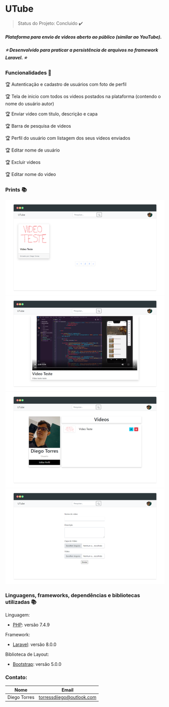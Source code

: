 # UTube

> Status do Projeto: Concluido :heavy_check_mark:

##### Plataforma para envio de videos aberto ao público (similar ao YouTube).
##### :star: Desenvolvido para praticar a persistência de arquivos no framework Laravel. :star:

### Funcionalidades :checkered_flag:

:trophy: Autenticação e cadastro de usuários com foto de perfil

:trophy: Tela de inicio com todos os videos postados na plataforma (contendo o nome do usuário autor)

:trophy: Enviar video com titulo, descrição e capa

:trophy: Barra de pesquisa de videos

:trophy: Perfil do usuário com listagem dos seus videos enviados

:trophy: Editar nome de usuário

:trophy: Excluir videos

:trophy: Editar nome do video

### Prints :books:

<img src="https://github.com/DiegoTBC/UTube/blob/main/resources/prints/home.png" width=700 >
<img src="https://github.com/DiegoTBC/UTube/blob/main/resources/prints/assistir-video.png" width=700 >
<img src="https://github.com/DiegoTBC/UTube/blob/main/resources/prints/perfil.png" width=700 >
<img src="https://github.com/DiegoTBC/UTube/blob/main/resources/prints/enviar-video.png" width=700 >

### Linguagens, frameworks, dependências e bibliotecas utilizadas :books:

Linguagem:
- [PHP](https://www.php.net/): versão 7.4.9

Framework:
- [Laravel](https://laravel.com/): versão 8.0.0

Biblioteca de Layout:
- [Bootstrap](https://v5.getbootstrap.com/): versão 5.0.0

### Contato:
|Nome|Email|
| -------- | -------- |
|Diego Torres|torressdiiego@outlook.com|
